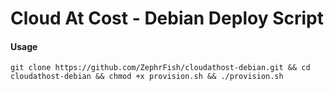 # Cloud At Cost - Debian Deploy Script

#### Usage
    git clone https://github.com/ZephrFish/cloudathost-debian.git && cd cloudathost-debian && chmod +x provision.sh && ./provision.sh
    

